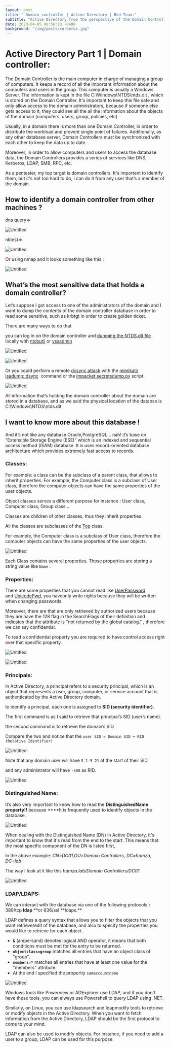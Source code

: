 ```yaml
---
layout: post
title: " Domain controller | Active Directory | Red Team:"
subtitle: "Active Directory from the perspective of the Domain Controller"
date: 2023-04-05 00:56:13 -0400
background: "/img/posts/curberus.jpg"
---
```


# Active Directory Part 1 | Domain controller:

The Domain Controller is the main computer in charge of managing a group of computers. It keeps a record of all the important information about the computers and users in the group. This computer is usually a Windows Server. The information is kept in the file C:\Windows\NTDS\ntds.dit , which is stored on the Domain Controller. It's important to keep this file safe and only allow access to the domain administrators, because if someone else gets access to it, they could see all the all the information about the objects of the domain (computers, users, group, policies, etc)

Usually, in a domain there is more than one Domain Controller, in order to distribute the workload and prevent single point of failures. Additionally, as any other database server, Domain Controllers must be synchronized with each other to keep the data up to date.

Moreover, in order to allow computers and users to access the database data, the Domain Controllers provides a series of services like DNS, Kerberos, LDAP, SMB, RPC, etc.

As a pentester, my top target is domain controllers. It's important to identify them, but it's not too hard to do, I can do it from any user that’s a member of the domain.

## How to identify a domain controller from other machines ?

dns query⇒

![Untitled](/img/posts/AD1/Untitled.png)

nktest⇒

![Untitled](/img/posts/AD1/Untitled%201.png)

Or using nmap and it looks something like this :

![Untitled](/img/posts/AD1/Untitled%202.png)

## What’s the most sensitive data that holds a domain controller?

Let’s suppose I got access to one of the administrators of the domain and I want to dump the contents of the domain controller database in order to read some sensitive, such as krbtgt in order to create golden ticket.

There are many ways to do that

you can log in on the domain controller and [dumping the NTDS.dit file](https://www.ired.team/offensive-security/credential-access-and-credential-dumping/ntds.dit-enumeration#no-credentials-ntdsutil) locally with [ntdsutil](<https://docs.microsoft.com/en-us/previous-versions/windows/it-pro/windows-server-2012-r2-and-2012/cc753343(v=ws.11)>) or [vssadmin](https://docs.microsoft.com/en-gb/windows-server/administration/windows-commands/vssadmin)

![Untitled](/img/posts/AD1/Untitled%203.png)

![Untitled](/img/posts/AD1/Untitled%204.png)

Or you could perform a remote [dcsync attack](https://adsecurity.org/?p=1729) with the [mimikatz lsadump::dsync](https://github.com/gentilkiwi/mimikatz/wiki/module-~-lsadump#dcsync)
 command or the [impacket secretsdump.py](https://github.com/SecureAuthCorp/impacket/blob/master/examples/secretsdump.py) script.

![Untitled](/img/posts/AD1/Untitled%205.png)

All information that’s holding the domain controller about the domain are stored in a database, and as we said the physical location of the databse is C:\Windows\NTDS\ntds.dit

## I want to know more about this database !

And it’s not like any database Oracle,PostgreSQL… nah! it’s base on “Extensible Storage Engine (ESE)” which is an indexed and sequential access method (ISAM) database. It is uses record-oriented database architecture which provides extremely fast access to records.

### Classes:

For example: a class can be the subclass of a parent class, that allows to inherit properties. For example, the Computer class is a subclass of User class, therefore the computer objects can have the same properties of the user objects.

Object classes serves a different purpose for instance : User class, Computer class, Group class…

Classes are children of other classes, thus they inherit properties.

All the classes are subclasses of the [Top](https://docs.microsoft.com/en-us/windows/win32/adschema/c-top) class.

For example, the Computer class is a subclass of User class, therefore the computer objects can have the same properties of the user objects.

![Untitled](/img/posts/AD1/Untitled%206.png)

Each Class contains several properties. Those properties are storing a string value like `Name` .

### Properties:

There are some properties that you cannot read like [UserPassword](https://docs.microsoft.com/en-us/openspecs/windows_protocols/ms-adts/f3adda9f-89e1-4340-a3f2-1f0a6249f1f8) and [UnicodePwd](https://docs.microsoft.com/en-us/openspecs/windows_protocols/ms-ada3/71e64720-be27-463f-9cc5-117f4bc849e1), you haveonly write rights because they will be written when changing passwords.

Moreover, there are that are only retrieved by authorized users because they are have the 128 flag in the SearchFlags of their definition and indicates that the attribute is "not returned by the global catalog." , therefore we can say confidential.

To read a confidential property you are required to have control access right over that specific property.

![Untitled](/img/posts/AD1/Untitled%207.png)

![Untitled](/img/posts/AD1/Untitled%208.png)

### Principals:

In Active Directory, a principal refers to a security principal, which is an object that represents a user, group, computer, or service account that is authenticated by the Active Directory domain.

to identify a principal, each one is assigned to **SID (security identifier).**

The first command is as I said to retrieve that principal’s SID (user’s name).

the second command is to retrieve the domain’s SID

Compare the two and notice that the `user SID = Domain SID + RID (Relative Identifier)`

![Untitled](/img/posts/AD1/Untitled%209.png)

Note that any domain user will have `S-1-5-21` at the start of their SID.

and any administrator will have `-500` as RID.

![Untitled](/img/posts/AD1/Untitled%2010.png)

### Distinguished Name:

It’s also very important to know how to read the **DistinguishedName property!!** because \*\*\*\*It is frequently used to identify objects in the database.

![Untitled](/img/posts/AD1/Untitled%2011.png)

When dealing with the Distinguished Name (DN) in Active Directory, it's important to know that it's read from the end to the start. This means that the most specific component of the DN is listed first,

In the above example: _CN=DC01,OU=Domain Controllers, DC=hamza, DC=lab_

The way I look at it like this _hamza.lab/Domain Controllers/DC01_

![Untitled](/img/posts/AD1/Untitled%2012.png)

### LDAP/LDAPS:

We can interact with the database via one of the following protocols **:** 389/tcp **ldap** **or 636/ssl **ldaps.\*\*

LDAP defines a query syntax that allows you to filter the objects that you want retrieve/edit of the database, and also to specify the properties you would like to retrieve for each object.

- **`&`** (ampersand) denotes logical AND operator, it means that both conditions must be met for the entry to be returned.
- **`objectclass=group`** matches all entries that have an object class of "group".
- **`members=*`** matches all entries that have at least one value for the "members" attribute.
- At the end I specified the propertiy `samaccountname`

![Untitled](/img/posts/AD1/Untitled%2013.png)

Windows tools like Powerview or ADExplorer use LDAP, and if you don't have these tools, you can always use Powershell to query LDAP using .NET.

Similarly, on Linux, you can use ldapsearch and ldapmodify tools to retrieve or modify objects in the Active Directory. When you want to fetch information from the Active Directory, LDAP should be the first protocol to come to your mind.

LDAP can also be used to modify objects. For instance, if you need to add a user to a group, LDAP can be used for this purpose.
